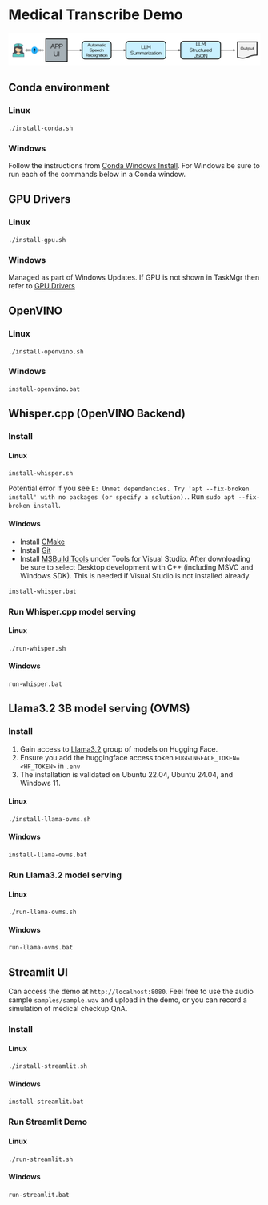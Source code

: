 # Medical Transcribe Demo
![pipeline_diagram](assets/pipeline_diagram.png)

## Conda environment

### Linux
```
./install-conda.sh
```

### Windows

Follow the instructions from [Conda Windows Install](https://conda-forge.org/download/). For Windows be sure to run each of the commands below in a Conda window.

## GPU Drivers
### Linux
```
./install-gpu.sh
```

### Windows
Managed as part of Windows Updates. If GPU is not shown in TaskMgr then refer to [GPU Drivers](https://www.intel.com/content/www/us/en/download-center/home.html)

## OpenVINO
### Linux
```
./install-openvino.sh
```

### Windows
```
install-openvino.bat
```

## Whisper.cpp (OpenVINO Backend)
### Install
#### Linux
```
install-whisper.sh
```

Potential error
If you see `E: Unmet dependencies. Try 'apt --fix-broken install' with no packages (or specify a solution).`. Run `sudo apt --fix-broken install`.

#### Windows
- Install [CMake](https://cmake.org/download/)
- Install [Git](https://git-scm.com/downloads)
- Install [MSBuild Tools](https://visualstudio.microsoft.com/downloads/?q=build+tools) under Tools for Visual Studio. After downloading be sure to select Desktop development with C++ (including MSVC and Windows SDK). This is needed if Visual Studio is not installed already.
```
install-whisper.bat
```

### Run Whisper.cpp model serving
#### Linux
```
./run-whisper.sh
```

#### Windows
```
run-whisper.bat
```

## Llama3.2 3B model serving (OVMS)
### Install
1. Gain access to [Llama3.2](https://huggingface.co/meta-llama/Llama-3.2-3B-Instruct) group of models on Hugging Face.
2. Ensure you add the huggingface access token `HUGGINGFACE_TOKEN=<HF_TOKEN>` in `.env`
3. The installation is validated on Ubuntu 22.04,  Ubuntu 24.04, and Windows 11.

#### Linux
```
./install-llama-ovms.sh
```

#### Windows
```
install-llama-ovms.bat
```

### Run Llama3.2 model serving
#### Linux
```
./run-llama-ovms.sh
```

#### Windows
```
run-llama-ovms.bat
```

## Streamlit UI
Can access the demo at `http://localhost:8080`. Feel free to use the audio sample `samples/sample.wav` and upload in the demo, or you can record a simulation of medical checkup QnA. 

### Install
#### Linux
```
./install-streamlit.sh
```

#### Windows
```
install-streamlit.bat
```

### Run Streamlit Demo
#### Linux
```
./run-streamlit.sh
```

#### Windows
```
run-streamlit.bat
```

